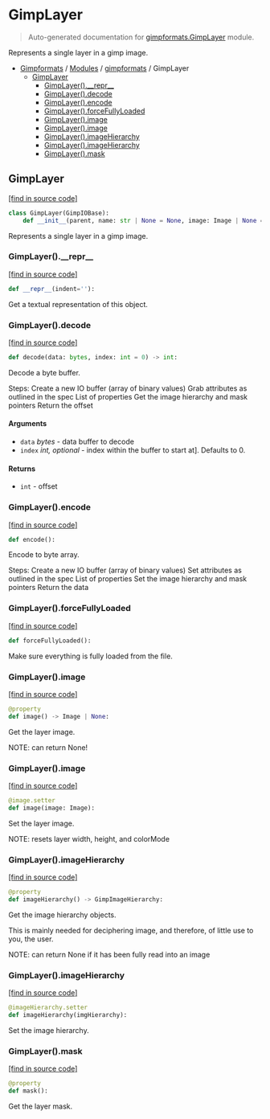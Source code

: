 # GimpLayer

> Auto-generated documentation for [gimpformats.GimpLayer](../../gimpformats/GimpLayer.py) module.

Represents a single layer in a gimp image.

- [Gimpformats](../README.md#gimpformats-index) / [Modules](../README.md#gimpformats-modules) / [gimpformats](index.md#gimpformats) / GimpLayer
    - [GimpLayer](#gimplayer)
        - [GimpLayer().\_\_repr\_\_](#gimplayer__repr__)
        - [GimpLayer().decode](#gimplayerdecode)
        - [GimpLayer().encode](#gimplayerencode)
        - [GimpLayer().forceFullyLoaded](#gimplayerforcefullyloaded)
        - [GimpLayer().image](#gimplayerimage)
        - [GimpLayer().image](#gimplayerimage)
        - [GimpLayer().imageHierarchy](#gimplayerimagehierarchy)
        - [GimpLayer().imageHierarchy](#gimplayerimagehierarchy)
        - [GimpLayer().mask](#gimplayermask)

## GimpLayer

[[find in source code]](../../gimpformats/GimpLayer.py#L13)

```python
class GimpLayer(GimpIOBase):
    def __init__(parent, name: str | None = None, image: Image | None = None):
```

Represents a single layer in a gimp image.

### GimpLayer().\_\_repr\_\_

[[find in source code]](../../gimpformats/GimpLayer.py#L177)

```python
def __repr__(indent=''):
```

Get a textual representation of this object.

### GimpLayer().decode

[[find in source code]](../../gimpformats/GimpLayer.py#L47)

```python
def decode(data: bytes, index: int = 0) -> int:
```

Decode a byte buffer.

Steps:
Create a new IO buffer (array of binary values)
Grab attributes as outlined in the spec
List of properties
Get the image hierarchy and mask pointers
Return the offset

#### Arguments

- `data` *bytes* - data buffer to decode
- `index` *int, optional* - index within the buffer to start at]. Defaults to 0.

#### Returns

- `int` - offset

### GimpLayer().encode

[[find in source code]](../../gimpformats/GimpLayer.py#L81)

```python
def encode():
```

Encode to byte array.

Steps:
Create a new IO buffer (array of binary values)
Set attributes as outlined in the spec
List of properties
Set the image hierarchy and mask pointers
Return the data

### GimpLayer().forceFullyLoaded

[[find in source code]](../../gimpformats/GimpLayer.py#L169)

```python
def forceFullyLoaded():
```

Make sure everything is fully loaded from the file.

### GimpLayer().image

[[find in source code]](../../gimpformats/GimpLayer.py#L123)

```python
@property
def image() -> Image | None:
```

Get the layer image.

NOTE: can return None!

### GimpLayer().image

[[find in source code]](../../gimpformats/GimpLayer.py#L133)

```python
@image.setter
def image(image: Image):
```

Set the layer image.

NOTE: resets layer width, height, and colorMode

### GimpLayer().imageHierarchy

[[find in source code]](../../gimpformats/GimpLayer.py#L150)

```python
@property
def imageHierarchy() -> GimpImageHierarchy:
```

Get the image hierarchy objects.

This is mainly needed for deciphering image, and therefore,
of little use to you, the user.

NOTE: can return None if it has been fully read into an image

### GimpLayer().imageHierarchy

[[find in source code]](../../gimpformats/GimpLayer.py#L164)

```python
@imageHierarchy.setter
def imageHierarchy(imgHierarchy):
```

Set the image hierarchy.

### GimpLayer().mask

[[find in source code]](../../gimpformats/GimpLayer.py#L115)

```python
@property
def mask():
```

Get the layer mask.
